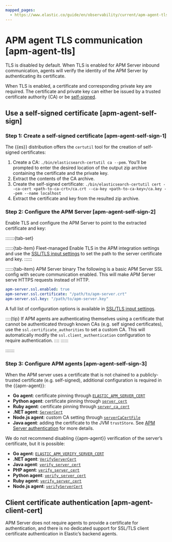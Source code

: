 ```yaml
---
mapped_pages:
  - https://www.elastic.co/guide/en/observability/current/apm-agent-tls.html
---
```


# APM agent TLS communication [apm-agent-tls]

TLS is disabled by default. When TLS is enabled for APM Server inbound communication, agents will verify the identity of the APM Server by authenticating its certificate.

When TLS is enabled, a certificate and corresponding private key are required. The certificate and private key can either be issued by a trusted certificate authority (CA) or be [self-signed](#apm-agent-self-sign).


## Use a self-signed certificate [apm-agent-self-sign] 


### Step 1: Create a self-signed certificate [apm-agent-self-sign-1] 

The {{es}} distribution offers the `certutil` tool for the creation of self-signed certificates:

1. Create a CA: `./bin/elasticsearch-certutil ca --pem`. You’ll be prompted to enter the desired location of the output zip archive containing the certificate and the private key.
2. Extract the contents of the CA archive.
3. Create the self-signed certificate: `./bin/elasticsearch-certutil cert --ca-cert <path-to-ca-crt>/ca.crt --ca-key <path-to-ca-key>/ca.key --pem --name localhost`
4. Extract the certificate and key from the resulted zip archive.


### Step 2: Configure the APM Server [apm-agent-self-sign-2] 

Enable TLS and configure the APM Server to point to the extracted certificate and key:

:::::::{tab-set}

::::::{tab-item} Fleet-managed
Enable TLS in the APM integration settings and use the [SSL/TLS input settings](ssltls-input-settings.md) to set the path to the server certificate and key.
::::::

::::::{tab-item} APM Server binary
The following is a basic APM Server SSL config with secure communication enabled. This will make APM Server serve HTTPS requests instead of HTTP.

```yaml
apm-server.ssl.enabled: true
apm-server.ssl.certificate: "/path/to/apm-server.crt"
apm-server.ssl.key: "/path/to/apm-server.key"
```

A full list of configuration options is available in [SSL/TLS input settings](ssltls-input-settings.md).

::::{tip} 
If APM agents are authenticating themselves using a certificate that cannot be authenticated through known CAs (e.g. self signed certificates), use the `ssl.certificate_authorities` to set a custom CA. This will automatically modify the `ssl.client_authentication` configuration to require authentication.
::::
::::::

:::::::

### Step 3: Configure APM agents [apm-agent-self-sign-3] 

When the APM server uses a certificate that is not chained to a publicly-trusted certificate (e.g. self-signed), additional configuration is required in the {{apm-agent}}:

* **Go agent**: certificate pinning through [`ELASTIC_APM_SERVER_CERT`](asciidocalypse://docs/apm-agent-go/docs/reference/ingestion-tools/apm-agent-go/configuration.md#config-server-cert)
* **Python agent**: certificate pinning through [`server_cert`](asciidocalypse://docs/apm-agent-python/docs/reference/ingestion-tools/apm-agent-python/configuration.md#config-server-cert)
* **Ruby agent**: certificate pinning through [`server_ca_cert`](asciidocalypse://docs/apm-agent-ruby/docs/reference/ingestion-tools/apm-agent-ruby/configuration.md#config-ssl-ca-cert)
* **.NET agent**: [`ServerCert`](asciidocalypse://docs/apm-agent-dotnet/docs/reference/ingestion-tools/apm-agent-dotnet/config-reporter.md#config-server-cert)
* **Node.js agent**: custom CA setting through [`serverCaCertFile`](asciidocalypse://docs/apm-agent-nodejs/docs/reference/ingestion-tools/apm-agent-nodejs/configuration.md#server-ca-cert-file)
* **Java agent**: adding the certificate to the JVM `trustStore`. See [APM Server authentication](asciidocalypse://docs/apm-agent-java/docs/reference/ingestion-tools/apm-agent-java/ssl-configuration.md#ssl-server-authentication) for more details.

We do not recommend disabling {{apm-agent}} verification of the server’s certificate, but it is possible:

* **Go agent**: [`ELASTIC_APM_VERIFY_SERVER_CERT`](asciidocalypse://docs/apm-agent-go/docs/reference/ingestion-tools/apm-agent-go/configuration.md#config-verify-server-cert)
* **.NET agent**: [`VerifyServerCert`](asciidocalypse://docs/apm-agent-dotnet/docs/reference/ingestion-tools/apm-agent-dotnet/config-reporter.md#config-verify-server-cert)
* **Java agent**: [`verify_server_cert`](asciidocalypse://docs/apm-agent-java/docs/reference/ingestion-tools/apm-agent-java/config-reporter.md#config-verify-server-cert)
* **PHP agent**: [`verify_server_cert`](asciidocalypse://docs/apm-agent-php/docs/reference/ingestion-tools/apm-agent-php/configuration-reference.md#config-verify-server-cert)
* **Python agent**: [`verify_server_cert`](asciidocalypse://docs/apm-agent-python/docs/reference/ingestion-tools/apm-agent-python/configuration.md#config-verify-server-cert)
* **Ruby agent**: [`verify_server_cert`](asciidocalypse://docs/apm-agent-ruby/docs/reference/ingestion-tools/apm-agent-ruby/configuration.md#config-verify-server-cert)
* **Node.js agent**: [`verifyServerCert`](asciidocalypse://docs/apm-agent-nodejs/docs/reference/ingestion-tools/apm-agent-nodejs/configuration.md#validate-server-cert)


## Client certificate authentication [apm-agent-client-cert] 

APM Server does not require agents to provide a certificate for authentication, and there is no dedicated support for SSL/TLS client certificate authentication in Elastic’s backend agents.

